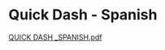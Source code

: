# Quick Dash - Spanish

[QUICK DASH _SPANISH.pdf](Quick%20Dash%20-%20Spanish%20327a99baeef54713ba02d8957c0669ae/QUICK_DASH__SPANISH.pdf)
